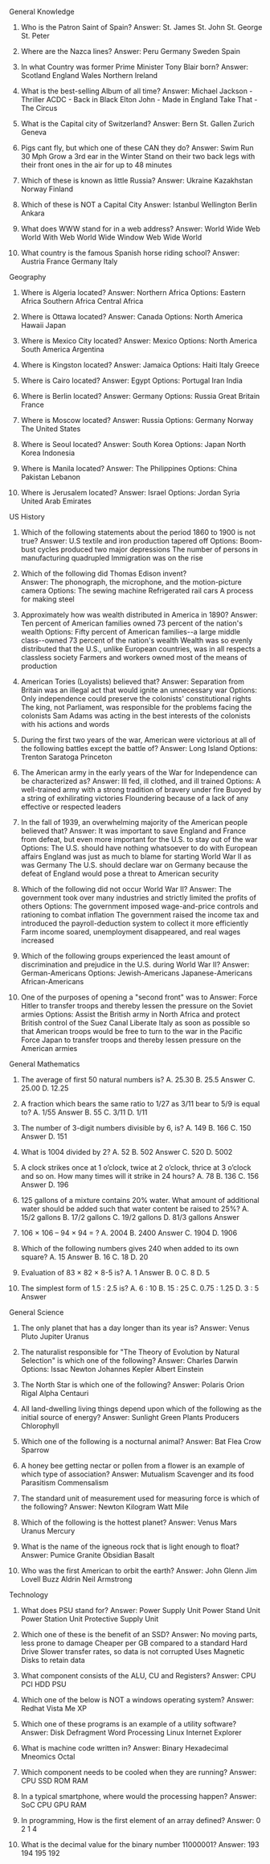 General Knowledge

1. Who is the Patron Saint of Spain?
Answer: St. James
St. John
St. George
St. Peter

2. Where are the Nazca lines?
Answer: Peru
Germany
Sweden
Spain

3. In what Country was former Prime Minister Tony Blair born?
Answer: Scotland
England
Wales
Northern Ireland

4. What is the best-selling Album of all time?
Answer: Michael Jackson - Thriller
ACDC - Back in Black
Elton John - Made in England
Take That - The Circus

5. What is the Capital city of Switzerland?
Answer: Bern
St. Gallen
Zurich
Geneva

6. Pigs cant fly, but which one of these CAN they do?
Answer: Swim
Run 30 Mph
Grow a 3rd ear in the Winter
Stand on their two back legs with their front ones in the air for up to 48 minutes

7. Which of these is known as little Russia?
Answer: Ukraine
Kazakhstan
Norway
Finland

8. Which of these is NOT a Capital City
Answer: Istanbul
Wellington
Berlin
Ankara

9. What does WWW stand for in a web address?
Answer: World Wide Web
World With Web
World Wide Window
Web Wide World

10. What country is the famous Spanish horse riding school?
Answer: Austria
France
Germany
Italy


Geography

1. Where is Algeria located?
Answer: Northern Africa
Options: Eastern Africa
Southern Africa
Central Africa

2. Where is Ottawa located?
Answer: Canada
Options: North America
Hawaii
Japan

3. Where is Mexico City located?
Answer: Mexico
Options: North America
South America
Argentina

4. Where is Kingston located?
Answer: Jamaica
Options: Haiti
Italy
Greece

5. Where is Cairo located?
Answer: Egypt
Options: Portugal
Iran
India

6. Where is Berlin located?
Answer: Germany
Options: Russia
Great Britain
France

7. Where is Moscow located?
Answer: Russia
Options: Germany
Norway
The United States

8. Where is Seoul located?
Answer: South Korea
Options: Japan
North Korea
Indonesia

9. Where is Manila located?
Answer: The Philippines
Options: China
Pakistan
Lebanon

10. Where is Jerusalem located?
Answer: Israel
Options: Jordan
Syria
United Arab Emirates


US History

1. Which of the following statements about the period 1860 to 1900 is not true?
Answer: U.S textile and iron production tapered off
Options: Boom-bust cycles produced two major depressions
The number of persons in manufacturing quadrupled
Immigration was on the rise

2. Which of the following did Thomas Edison invent?  
Answer: The phonograph, the microphone, and the motion-picture camera
Options: The sewing machine
Refrigerated rail cars
A process for making steel

3. Approximately how was wealth distributed in America in 1890?
Answer: Ten percent of American families owned 73 percent of the nation's wealth
Options: Fifty percent of American families--a large middle class--owned 73 percent of the nation's wealth
Wealth was so evenly distributed that the U.S., unlike European countries, was in all respects a classless society
Farmers and workers owned most of the means of production

4. American Tories (Loyalists) believed that?
Answer: Separation from Britain was an illegal act that would ignite an unnecessary war
Options: Only independence could preserve the colonists' constitutional rights
The king, not Parliament, was responsible for the problems facing the colonists
Sam Adams was acting in the best interests of the colonists with his actions and words

5. During the first two years of the war, American were victorious at all of the following battles except the battle of?
Answer: Long Island
Options: Trenton
Saratoga
Princeton

6. The American army in the early years of the War for Independence can be characterized as?
Answer: Ill fed, ill clothed, and ill trained
Options: A well-trained army with a strong tradition of bravery under fire
Buoyed by a string of exhilirating victories
Floundering because of a lack of any effective or respected leaders

7. In the fall of 1939, an overwhelming majority of the American people believed that?
Answer: It was important to save England and France from defeat, but even more important for the U.S. to stay out of the war
Options: The U.S. should have nothing whatsoever to do with European affairs
England was just as much to blame for starting World War II as was Germany
The U.S. should declare war on Germany because the defeat of England would pose a threat to American security

8. Which of the following did not occur World War II?
Answer: The government took over many industries and strictly limited the profits of others
Options: The government imposed wage-and-price controls and rationing to combat inflation
The government raised the income tax and introduced the payroll-deduction system to collect it more efficiently
Farm income soared, unemployment disappeared, and real wages increased

9. Which of the following groups experienced the least amount of discrimination and prejudice in the U.S. during World War II?
Answer: German-Americans
Options: Jewish-Americans
Japanese-Americans
African-Americans

10. One of the purposes of opening a "second front" was to
Answer: Force Hitler to transfer troops and thereby lessen the pressure on the Soviet armies
Options: Assist the British army in North Africa and protect British control of the Suez Canal
Liberate Italy as soon as possible so that American troops would be free to turn to the war in the Pacific
Force Japan to transfer troops and thereby lessen pressure on the American armies


General Mathematics

1. The average of first 50 natural numbers is?
A. 25.30
B. 25.5 Answer
C. 25.00
D. 12.25

2. A fraction which bears the same ratio to 1/27 as 3/11 bear to 5/9 is equal to?
A. 1/55 Answer
B. 55
C. 3/11
D. 1/11

3. The number of 3-digit numbers divisible by 6, is?
A. 149
B. 166
C. 150 Answer
D. 151

4. What is 1004 divided by 2?
A. 52
B. 502 Answer
C. 520
D. 5002


5. A clock strikes once at 1 o’clock, twice at 2 o’clock, thrice at 3 o’clock and so on. How many times will it strike in 24 hours?
A. 78
B. 136
C. 156 Answer
D. 196


6. 125 gallons of a mixture contains 20% water. What amount of additional water should be added such that water content be raised to 25%?
A. 15/2 gallons
B. 17/2 gallons
C. 19/2 gallons
D. 81/3 gallons Answer


7. 106 × 106 – 94 × 94 = ?
A. 2004
B. 2400 Answer
C. 1904
D. 1906


8. Which of the following numbers gives 240 when added to its own square?
A. 15 Answer
B. 16
C. 18
D. 20


9. Evaluation of 83 × 82 × 8-5 is?
A. 1 Answer
B. 0
C. 8
D. 5


10. The simplest form of 1.5 : 2.5 is?
A. 6 : 10
B. 15 : 25
C. 0.75 : 1.25
D. 3 : 5 Answer


General Science

1. The only planet that has a day longer than its year is?
Answer: Venus
Pluto
Jupiter
Uranus

2. The naturalist responsible for "The Theory of Evolution by Natural Selection" is which one of the following?
Answer: Charles Darwin
Options: Issac Newton
Johannes Kepler
Albert Einstein

3. The North Star is which one of the following?
Answer: Polaris
Orion
Rigal
Alpha Centauri

4. All land-dwelling living things depend upon which of the following as the initial source of energy?
Answer: Sunlight
Green Plants
Producers
Chlorophyll

5. Which one of the following is a nocturnal animal?
Answer: Bat
Flea
Crow
Sparrow

6. A honey bee getting nectar or pollen from a flower is an example of which type of association?
Answer: Mutualism
Scavenger and its food
Parasitism
Commensalism

7. The standard unit of measurement used for measuring force is which of the following?
Answer: Newton
Kilogram
Watt
Mile

8. Which of the following is the hottest planet?
Answer: Venus
Mars
Uranus
Mercury

9. What is the name of the igneous rock that is light enough to float?
Answer: Pumice
Granite
Obsidian
Basalt

10. Who was the first American to orbit the earth?
Answer: John Glenn
Jim Lovell
Buzz Aldrin
Neil Armstrong


Technology

1. What does PSU stand for?
Answer: Power Supply Unit
Power Stand Unit
Power Station Unit
Protective Supply Unit

2. Which one of these is the benefit of an SSD?
Answer: No moving parts, less prone to damage
Cheaper per GB compared to a standard Hard Drive
Slower transfer rates, so data is not corrupted
Uses Magnetic Disks to retain data

3. What component consists of the ALU, CU and Registers?
Answer: CPU
PCI
HDD
PSU

4. Which one of the below is NOT a windows operating system?
Answer: Redhat
Vista
Me
XP

5. Which one of these programs is an example of a utility software?
Answer: Disk Defragment
Word Processing
Linux
Internet Explorer

6. What is machine code written in?
Answer: Binary
Hexadecimal
Mneomics
Octal

7. Which component needs to be cooled when they are running?
Answer: CPU
SSD
ROM
RAM

8. In a typical smartphone, where would the processing happen?
Answer: SoC
CPU
GPU
RAM

9. In programming, How is the first element of an array defined?
Answer: 0
2
1
4

10. What is the decimal value for the binary number 11000001?
Answer: 193
194
195
192